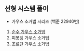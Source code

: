 ## 선형 시스템 풀이
* 가우스 소거법 시리즈 (백준 22940번)
1. [순수 가우스 소거법](pure_gauss.cpp)
2. 피봇팅 가우스 소거법
3. 조르단 가우스 소거법